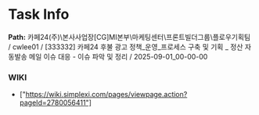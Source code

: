 # Task Info

**Path:** 카페24(주)\본사사업장\[CG]MI본부\마케팅센터\프론트빌더그룹\플로우기획팀 / cwlee01 / [333332] 카페24 후불 광고 정책_운영_프로세스 구축 및 기획 _ 정산 자동발송 메일 이슈 대응 - 이슈 파악 및 정리 / 2025-09-01_00-00-00

### WIKI
- ["https://wiki.simplexi.com/pages/viewpage.action?pageId=2780056411"]

